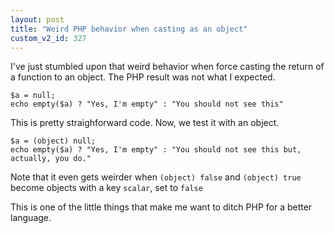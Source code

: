 ```yaml
---
layout: post
title: "Weird PHP behavior when casting as an object"
custom_v2_id: 327
---
```


I've just stumbled upon that weird behavior when force casting the return of a
function to an object. The PHP result was not what I expected.

    
    $a = null;  
    echo empty($a) ? "Yes, I'm empty" : "You should not see this"

This is pretty straighforward code. Now, we test it with an object.

    
    $a = (object) null;  
    echo empty($a) ? "Yes, I'm empty" : "You should not see this but, actually, you do."

Note that it even gets weirder when `(object) false` and `(object) true`
become objects with a key `scalar`, set to `false`

This is one of the little things that make me want to ditch PHP for a better
language.

